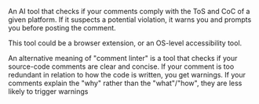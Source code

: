 An AI tool that checks if your comments comply with the ToS and CoC of a given platform. If it suspects a potential violation, it warns you and prompts you before posting the comment.

This tool could be a browser extension, or an OS-level accessibility tool.

An alternative meaning of "comment linter" is a tool that checks if your source-code comments are clear and concise. If your comment is too redundant in relation to how the code is written, you get warnings. If your comments explain the "why" rather than the "what"/"how", they are less likely to trigger warnings
